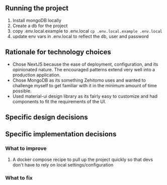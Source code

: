 ## Running the project

1. Install mongoDB locally
2. Create a db for the project
3. copy .env.local.example to .env.local `cp .env.local.example .env.local`
4. update env vars in .env.local to reflect the db, user and password

## Rationale for technology choices

- Chose NextJS because the ease of deployment, configuration, and its opinionated nature. The encouraged patterns extend very well into a production application.
- Chose MongoDB as its something Zehitomo uses and wanted to challenge myself to get familiar with it in the minimum amount of time possible.
- Used material-ui design library as its fairly easy to customize and had components to fit the requirements of the UI.

## Specific design decisions

## Specific implementation decisions

### What to improve

1. A docker compose recipe to pull up the project quickly so that devs don't have to rely on local settings/configuration

### What to fix

